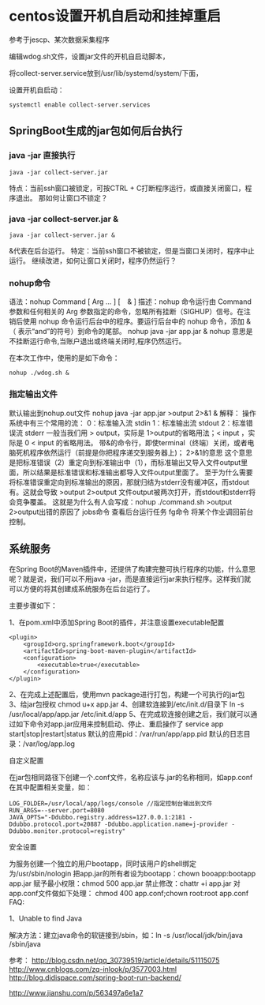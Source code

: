 # centos设置开机自启动和挂掉重启

参考于jescp、某次数据采集程序

编辑wdog.sh文件，设置jar文件的开机自启动脚本，

将collect-server.service放到/usr/lib/systemd/system/下面，

设置开机自启动：

```
systemctl enable collect-server.services
```

## SpringBoot生成的jar包如何后台执行

### java -jar 直接执行

```
java -jar collect-server.jar
```

特点：当前ssh窗口被锁定，可按CTRL + C打断程序运行，或直接关闭窗口，程序退出。
那如何让窗口不锁定？

### java -jar collect-server.jar &

```
java -jar collect-server.jar &
```

&代表在后台运行。
特定：当前ssh窗口不被锁定，但是当窗口关闭时，程序中止运行。
继续改进，如何让窗口关闭时，程序仍然运行？

### nohup命令

语法：nohup Command [ Arg ... ] [　& ]
描述：nohup 命令运行由 Command 参数和任何相关的 Arg 参数指定的命令，忽略所有挂断（SIGHUP）信号。在注销后使用 nohup 命令运行后台中的程序。要运行后台中的 nohup 命令，添加 & （ 表示“and”的符号）到命令的尾部。
nohup java -jar app.jar &
nohup 意思是不挂断运行命令,当账户退出或终端关闭时,程序仍然运行。

在本次工作中，使用的是如下命令：

```
nohup ./wdog.sh &
```

### 指定输出文件

默认输出到nohup.out文件
nohup java -jar app.jar >output 2>&1 & 
解释：
操作系统中有三个常用的流：
0：标准输入流 stdin
1：标准输出流 stdout
2：标准错误流 stderr
一般当我们用 > output，实际是 1>output的省略用法；< input ，实际是 0 < input 的省略用法。
带&的命令行，即使terminal（终端）关闭，或者电脑死机程序依然运行（前提是你把程序递交到服务器上)；
2>&1的意思
这个意思是把标准错误（2）重定向到标准输出中（1），而标准输出又导入文件output里面，所以结果是标准错误和标准输出都导入文件output里面了。
至于为什么需要将标准错误重定向到标准输出的原因，那就归结为stderr没有缓冲区，而stdout有。这就会导致 >output 2>output 文件output被两次打开，而stdout和stderr将会竞争覆盖。
这就是为什么有人会写成：nohup ./command.sh >output 2>output出错的原因了
jobs命令 查看后台运行任务
fg命令 将某个作业调回前台控制。

## 系统服务

在Spring Boot的Maven插件中，还提供了构建完整可执行程序的功能，什么意思呢？就是说，我们可以不用java -jar，而是直接运行jar来执行程序。这样我们就可以方便的将其创建成系统服务在后台运行了。

主要步骤如下：

1、在pom.xml中添加Spring Boot的插件，并注意设置executable配置

```
<plugin>    
    <groupId>org.springframework.boot</groupId>   
    <artifactId>spring-boot-maven-plugin</artifactId>    
    <configuration>       
        <executable>true</executable>    
    </configuration>
</plugin>
```

2、在完成上述配置后，使用mvn package进行打包，构建一个可执行的jar包
3、给jar包授权
chmod u+x app.jar
4、创建软连接到/etc/init.d/目录下
ln -s /usr/local/app/app.jar /etc/init.d/app
5、在完成软连接创建之后，我们就可以通过如下命令对app.jar应用来控制启动、停止、重启操作了
service app start|stop|restart|status
默认的应用pid：/var/run/app/app.pid
默认的日志目录：/var/log/app.log

自定义配置

在jar包相同路径下创建一个.conf文件，名称应该与.jar的名称相同，如app.conf
在其中配置相关变量，如：

```
LOG_FOLDER=/usr/local/app/logs/console //指定控制台输出到文件
RUN_ARGS=--server.port=8080
JAVA_OPTS="-Ddubbo.registry.address=127.0.0.1:2181 -Ddubbo.protocol.port=20887 -Ddubbo.application.name=j-provider -Ddubbo.monitor.protocol=registry"
```

安全设置

为服务创建一个独立的用户bootapp，同时该用户的shell绑定为/usr/sbin/nologin
把app.jar的所有者设为bootapp：chown booapp:bootapp app.jar
赋予最小权限：chmod 500 app.jar
禁止修改：chattr +i app.jar
对app.conf文件做如下处理： chmod 400 app.conf;chown root:root app.conf
FAQ:

1、Unable to find Java

解决方法：建立java命令的软链接到/sbin，如：ln -s /usr/local/jdk/bin/java /sbin/java

参考：
http://blog.csdn.net/qq_30739519/article/details/51115075
http://www.cnblogs.com/zq-inlook/p/3577003.html
http://blog.didispace.com/spring-boot-run-backend/

http://www.jianshu.com/p/563497a6e1a7


